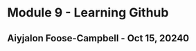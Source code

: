 <!DOCTYPE html>
<html lang="en">
<head>
    <meta charset="UTF-8">
    <meta name="viewport" content="width=device-width, initial-scale=1.0">
    <title>Module 9</title>
</head>
<body>
    <h1>Module 9 - Learning Github</h1>
    <h2>Aiyjalon Foose-Campbell - Oct 15, 20240</h2>
</body>
</html>
